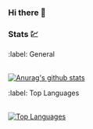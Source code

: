 ### Hi there 👋

### Stats :chart:
<summary>:label: General</summary><br/>
  
[![Anurag's github stats](https://github-readme-stats.vercel.app/api?username=Lukottino&show_icons=true&theme=dark)](https://github.com/anuraghazra/github-readme-stats)
<summary>:label: Top Languages</summary><br/>
  
[![Top Languages](https://github-readme-stats.vercel.app/api/top-langs/?username=Lukottino&layout=compact&theme=dark&hide=php)](https://github.com/anuraghazra/github-readme-stats)

<!--
**Lukottino/Lukottino** is a ✨ _special_ ✨ repository because its `README.md` (this file) appears on your GitHub profile.

Here are some ideas to get you started:

- 🔭 I’m currently working on ...
- 🌱 I’m currently learning ...
- 👯 I’m looking to collaborate on ...
- 🤔 I’m looking for help with ...
- 💬 Ask me about ...
- 📫 How to reach me: ...
- 😄 Pronouns: ...
- ⚡ Fun fact: ...
-->
